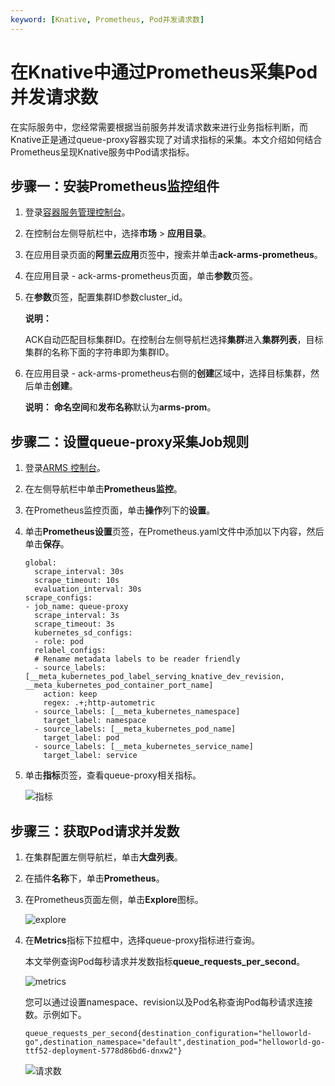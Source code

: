 ```yaml
---
keyword: [Knative, Prometheus, Pod并发请求数]
---
```


# 在Knative中通过Prometheus采集Pod并发请求数

在实际服务中，您经常需要根据当前服务并发请求数来进行业务指标判断，而Knative正是通过queue-proxy容器实现了对请求指标的采集。本文介绍如何结合Prometheus呈现Knative服务中Pod请求指标。

## 步骤一：安装Prometheus监控组件

1.  登录[容器服务管理控制台](https://cs.console.aliyun.com)。

2.  在控制台左侧导航栏中，选择**市场** \> **应用目录**。

3.  在应用目录页面的**阿里云应用**页签中，搜索并单击**ack-arms-prometheus**。

4.  在应用目录 - ack-arms-prometheus页面，单击**参数**页签。

5.  在**参数**页签，配置集群ID参数cluster\_id。

    **说明：**

    ACK自动匹配目标集群ID。在控制台左侧导航栏选择**集群**进入**集群列表**，目标集群的名称下面的字符串即为集群ID。

6.  在应用目录 - ack-arms-prometheus右侧的**创建**区域中，选择目标集群，然后单击**创建**。

    **说明：** **命名空间**和**发布名称**默认为**arms-prom**。


## 步骤二：设置queue-proxy采集Job规则

1.  登录[ARMS 控制台](https://arms.console.aliyun.com/#/home)。

2.  在左侧导航栏中单击**Prometheus监控**。

3.  在Prometheus监控页面，单击**操作**列下的**设置**。

4.  单击**Prometheus设置**页签，在Prometheus.yaml文件中添加以下内容，然后单击**保存**。

    ```
    global:  
      scrape_interval: 30s
      scrape_timeout: 10s
      evaluation_interval: 30s
    scrape_configs:
    - job_name: queue-proxy
      scrape_interval: 3s
      scrape_timeout: 3s
      kubernetes_sd_configs:
      - role: pod
      relabel_configs:
      # Rename metadata labels to be reader friendly
      - source_labels: [__meta_kubernetes_pod_label_serving_knative_dev_revision, __meta_kubernetes_pod_container_port_name]
        action: keep
        regex: .+;http-autometric
      - source_labels: [__meta_kubernetes_namespace]
        target_label: namespace
      - source_labels: [__meta_kubernetes_pod_name]
        target_label: pod
      - source_labels: [__meta_kubernetes_service_name]
        target_label: service
    ```

5.  单击**指标**页签，查看queue-proxy相关指标。

    ![指标](https://static-aliyun-doc.oss-accelerate.aliyuncs.com/assets/img/zh-CN/1006659951/p128175.png)


## 步骤三：获取Pod请求并发数

1.  在集群配置左侧导航栏，单击**大盘列表**。

2.  在插件**名称**下，单击**Prometheus**。

3.  在Prometheus页面左侧，单击**Explore**图标。

    ![explore](https://static-aliyun-doc.oss-accelerate.aliyuncs.com/assets/img/zh-CN/1006659951/p128189.png)

4.  在**Metrics**指标下拉框中，选择queue-proxy指标进行查询。

    本文举例查询Pod每秒请求并发数指标**queue\_requests\_per\_second**。

    ![metrics](https://static-aliyun-doc.oss-accelerate.aliyuncs.com/assets/img/zh-CN/1006659951/p128193.png)

    您可以通过设置namespace、revision以及Pod名称查询Pod每秒请求连接数。示例如下。

    ```
    queue_requests_per_second{destination_configuration="helloworld-go",destination_namespace="default",destination_pod="helloworld-go-ttf52-deployment-5778d86bd6-dnxw2"}
    ```

    ![请求数](https://static-aliyun-doc.oss-accelerate.aliyuncs.com/assets/img/zh-CN/1006659951/p128195.png)


